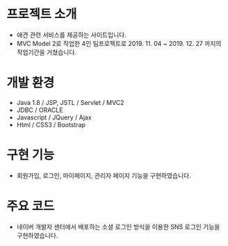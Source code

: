 # 프로젝트 소개
 - 애견 관련 서비스를 제공하는 사이트입니다. <br>
 - MVC Model 2로 작업한 4인 팀프로젝트로 2019. 11. 04 ~ 2019. 12. 27 까지의 작업기간을 거쳤습니다.
# 개발 환경
 - Java 1.8 / JSP, JSTL / Servlet / MVC2<br>
 - JDBC / ORACLE<br>
 - Javascript / JQuery / Ajax<br>
 - Html / CSS3 / Bootstrap<br>

# 구현 기능
 - 회원가입, 로그인, 마이페이지, 관리자 페이지 기능을 구현하였습니다.
 
# 주요 코드
 - 네이버 개발자 센터에서 배포하는 소셜 로그인 방식을 이용한 SNS 로그인 기능을 구현하였습니다.
